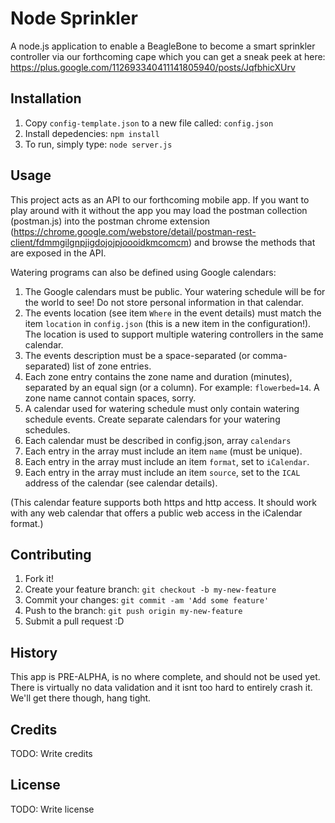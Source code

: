 # Node Sprinkler

A node.js application to enable a BeagleBone to become a smart sprinkler controller via our forthcoming cape which you can get a sneak peek at here: https://plus.google.com/112693340411141805940/posts/JqfbhicXUrv

## Installation

1. Copy `config-template.json` to a new file called: `config.json`
2. Install depedencies: `npm install`
3. To run, simply type: `node server.js`

## Usage

This project acts as an API to our forthcoming mobile app.  If you want to play around with it without the app you may load the postman collection (postman.js) into the postman chrome extension (https://chrome.google.com/webstore/detail/postman-rest-client/fdmmgilgnpjigdojojpjoooidkmcomcm) and browse the methods that are exposed in the API.

Watering programs can also be defined using Google calendars:

1. The Google calendars must be public. Your watering schedule will be for the world to see! Do not store personal information in that calendar.
2. The events location (see item `Where` in the event details) must match the item `location` in `config.json` (this is a new item in the configuration!). The location is used to support multiple watering controllers in the same calendar.
3. The events description must be a space-separated (or comma-separated) list of zone entries.
4. Each zone entry contains the zone name and duration (minutes), separated by an equal sign (or a column). For example: `flowerbed=14`. A zone name cannot contain spaces, sorry.
5. A calendar used for watering schedule must only contain watering schedule events. Create separate calendars for your watering schedules.
6. Each calendar must be described in config.json, array `calendars`
7. Each entry in the array must include an item `name` (must be unique).
8. Each entry in the array must include an item `format`, set to `iCalendar`.
9. Each entry in the array must include an item `source`, set to the `ICAL` address of the calendar (see calendar details).

(This calendar feature supports both https and http access. It should work with any web calendar that offers a public web access in the iCalendar format.)

## Contributing

1. Fork it!
2. Create your feature branch: `git checkout -b my-new-feature`
3. Commit your changes: `git commit -am 'Add some feature'`
4. Push to the branch: `git push origin my-new-feature`
5. Submit a pull request :D

## History

This app is PRE-ALPHA, is no where complete, and should not be used yet.  There is virtually no data validation and it isnt too hard to entirely crash it.  We'll get there though, hang tight.

## Credits

TODO: Write credits

## License

TODO: Write license
